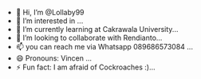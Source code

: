 - 👋 Hi, I’m @Lollaby99
- 👀 I’m interested in ...
- 🌱 I’m currently learning at Cakrawala University...
- 💞️ I’m looking to collaborate with Rendianto...
- 📫 you can reach me via Whatsapp 089686573084 ...
- 😄 Pronouns: Vincen ...
- ⚡ Fun fact: I am afraid of Cockroaches :)...

<!---
Lollaby99/Lollaby99 is a ✨ special ✨ repository because its `README.md` (this file) appears on your GitHub profile.
You can click the Preview link to take a look at your changes.
--->
